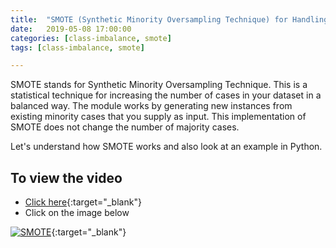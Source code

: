 ```yaml
---
title:  "SMOTE (Synthetic Minority Oversampling Technique) for Handling Imbalanced Datasets"
date:   2019-05-08 17:00:00
categories: [class-imbalance, smote]
tags: [class-imbalance, smote]

---
```


SMOTE stands for Synthetic Minority Oversampling Technique. This is a statistical technique for increasing the number of cases in your dataset in a balanced way. The module works by generating new instances from existing minority cases that you supply as input. This implementation of SMOTE does not change the number of majority cases.

Let's understand how SMOTE works and also look at an example in Python.

## To view the video
* [Click here](https://youtu.be/U3X98xZ4_no){:target="_blank"}
* Click on the image below

[![SMOTE](http://img.youtube.com/vi/U3X98xZ4_no/0.jpg)](http://www.youtube.com/watch?v=U3X98xZ4_no){:target="_blank"}